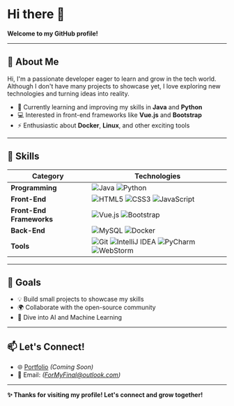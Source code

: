 # Hi there 👋  
**Welcome to my GitHub profile!**  

---

## 🌟 About Me  
Hi, I'm a passionate developer eager to learn and grow in the tech world.  
Although I don't have many projects to showcase yet, I love exploring new technologies and turning ideas into reality.  

- 🌱 Currently learning and improving my skills in **Java** and **Python**  
- 💻 Interested in front-end frameworks like **Vue.js** and **Bootstrap**  
- ⚡ Enthusiastic about **Docker**, **Linux**, and other exciting tools  

---

## 🔧 Skills  
| **Category**         | **Technologies**                                                                                                                      |
|-----------------------|--------------------------------------------------------------------------------------------------------------------------------------|
| **Programming**       | ![Java](https://img.shields.io/badge/-Java-007396?style=flat-square&logo=java&logoColor=white) ![Python](https://img.shields.io/badge/-Python-3776AB?style=flat-square&logo=python&logoColor=white) |
| **Front-End**         | ![HTML5](https://img.shields.io/badge/-HTML5-E34F26?style=flat-square&logo=html5&logoColor=white) ![CSS3](https://img.shields.io/badge/-CSS3-1572B6?style=flat-square&logo=css3&logoColor=white) ![JavaScript](https://img.shields.io/badge/-JavaScript-F7DF1E?style=flat-square&logo=javascript&logoColor=black) |
| **Front-End Frameworks** | ![Vue.js](https://img.shields.io/badge/-Vue.js-4FC08D?style=flat-square&logo=vue.js&logoColor=white) ![Bootstrap](https://img.shields.io/badge/-Bootstrap-7952B3?style=flat-square&logo=bootstrap&logoColor=white) |
| **Back-End**          | ![MySQL](https://img.shields.io/badge/-MySQL-4479A1?style=flat-square&logo=mysql&logoColor=white) ![Docker](https://img.shields.io/badge/-Docker-2496ED?style=flat-square&logo=docker&logoColor=white) |
| **Tools**             | ![Git](https://img.shields.io/badge/-Git-F05032?style=flat-square&logo=git&logoColor=white) ![IntelliJ IDEA](https://img.shields.io/badge/-IntelliJ%20IDEA-000000?style=flat-square&logo=intellij-idea&logoColor=white) ![PyCharm](https://img.shields.io/badge/-PyCharm-000000?style=flat-square&logo=pycharm&logoColor=white) ![WebStorm](https://img.shields.io/badge/-WebStorm-000000?style=flat-square&logo=webstorm&logoColor=white)|

---

## 🎯 Goals  
- 💡 Build small projects to showcase my skills  
- 🌍 Collaborate with the open-source community  
- 🚀 Dive into AI and Machine Learning  

---

## 📫 Let's Connect!  
- 🌐 [Portfolio](#) *(Coming Soon)*  
- 📮 Email: *(ForMyFinal@outlook.com)*  

---

**✨ Thanks for visiting my profile! Let's connect and grow together!**  

